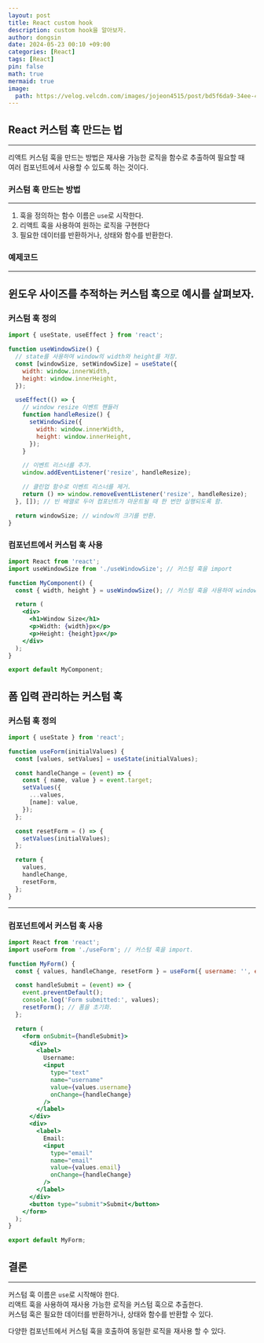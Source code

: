 ```yaml
---
layout: post
title: React custom hook
description: custom hook을 알아보자.
author: dongsin
date: 2024-05-23 00:10 +09:00
categories: [React]
tags: [React]
pin: false
math: true
mermaid: true
image:
  path: https://velog.velcdn.com/images/jojeon4515/post/bd5f6da9-34ee-4f04-8afb-bb853341fb6f/image.png
---
```



## React 커스텀 훅 만드는 법
---
리액트 커스텀 훅을 만드는 방법은 재사용 가능한 로직을 함수로 추출하여 필요할 때 <br />
여러 컴포넌트에서 사용할 수 있도록 하는 것이다.

### 커스텀 훅 만드는 방법
---
1. 훅을 정의하는 함수 이름은 `use`로 시작한다. 
2. 리액트 훅을 사용하여 원하는 로직을 구현한다
3. 필요한 데이터를 반환하거나, 상태와 함수를 반환한다.


### 예제코드
---
## 윈도우 사이즈를 추적하는 커스텀 훅으로 예시를 살펴보자.

### 커스텀 훅 정의
```jsx
import { useState, useEffect } from 'react';

function useWindowSize() {
  // state를 사용하여 window의 width와 height를 저장.
  const [windowSize, setWindowSize] = useState({
    width: window.innerWidth,
    height: window.innerHeight,
  });

  useEffect(() => {
    // window resize 이벤트 핸들러
    function handleResize() {
      setWindowSize({
        width: window.innerWidth,
        height: window.innerHeight,
      });
    }

    // 이벤트 리스너를 추가.
    window.addEventListener('resize', handleResize);

    // 클린업 함수로 이벤트 리스너를 제거.
    return () => window.removeEventListener('resize', handleResize);
  }, []); // 빈 배열로 두어 컴포넌트가 마운트될 때 한 번만 실행되도록 함.

  return windowSize; // window의 크기를 반환.
}

```

### 컴포넌트에서 커스텀 훅 사용
```jsx
import React from 'react';
import useWindowSize from './useWindowSize'; // 커스텀 훅을 import

function MyComponent() {
  const { width, height } = useWindowSize(); // 커스텀 훅을 사용하여 window의 크기를 가져온다.

  return (
    <div>
      <h1>Window Size</h1>
      <p>Width: {width}px</p>
      <p>Height: {height}px</p>
    </div>
  );
}

export default MyComponent;

```

## 폼 입력 관리하는 커스텀 훅

### 커스텀 훅 정의
```jsx
import { useState } from 'react';

function useForm(initialValues) {
  const [values, setValues] = useState(initialValues);

  const handleChange = (event) => {
    const { name, value } = event.target;
    setValues({
      ...values,
      [name]: value,
    });
  };

  const resetForm = () => {
    setValues(initialValues);
  };

  return {
    values,
    handleChange,
    resetForm,
  };
}

```
---
### 컴포넌트에서 커스텀 훅 사용

```jsx
import React from 'react';
import useForm from './useForm'; // 커스텀 훅을 import.

function MyForm() {
  const { values, handleChange, resetForm } = useForm({ username: '', email: '' });

  const handleSubmit = (event) => {
    event.preventDefault();
    console.log('Form submitted:', values);
    resetForm(); // 폼을 초기화.
  };

  return (
    <form onSubmit={handleSubmit}>
      <div>
        <label>
          Username:
          <input
            type="text"
            name="username"
            value={values.username}
            onChange={handleChange}
          />
        </label>
      </div>
      <div>
        <label>
          Email:
          <input
            type="email"
            name="email"
            value={values.email}
            onChange={handleChange}
          />
        </label>
      </div>
      <button type="submit">Submit</button>
    </form>
  );
}

export default MyForm;

```


## 결론
---

커스텀 훅 이름은 `use`로 시작해야 한다. <br />
리액트 훅을 사용하여 재사용 가능한 로직을 커스텀 훅으로 추출한다.<br />
커스텀 훅은 필요한 데이터를 반환하거나, 상태와 함수를 반환할 수 있다. <br />

다양한 컴포넌트에서 커스텀 훅을 호출하여 동일한 로직을 재사용 할 수 있다.
